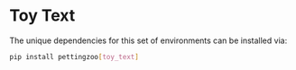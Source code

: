 # Toy Text

The unique dependencies for this set of environments can be installed via:

````bash
pip install pettingzoo[toy_text]
````

